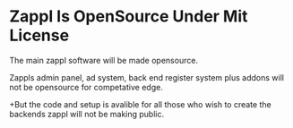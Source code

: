 # Zappl Is OpenSource Under Mit License

The main zappl software will be made opensource.

Zappls admin panel, ad system, back end register system plus addons will not be opensource for competative edge.

+But the code and setup is avalible for all those who wish to create the backends zappl will not be making public.
